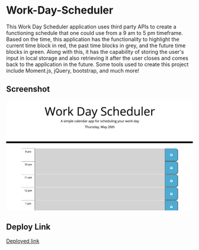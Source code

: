# Work-Day-Scheduler

This Work Day Scheduler application uses third party APIs to create a functioning schedule that one could use from a 9 am to 5 pm timeframe. Based on the time, this application has the functionality to highlight the current time block in red, the past time blocks in grey, and the future time blocks in green. Along with this, it has the capability of storing the user's input in local storage and also retrieving it after the user closes and comes back to the application in the future. Some tools used to create this project include Moment.js, jQuery, bootstrap, and much more!


## Screenshot

![Screenshot](./Assets/work-day-scheduler.png)

## Deploy Link

[Deployed link](https://kishanshah98.github.io/Work-Day-Scheduler/)

